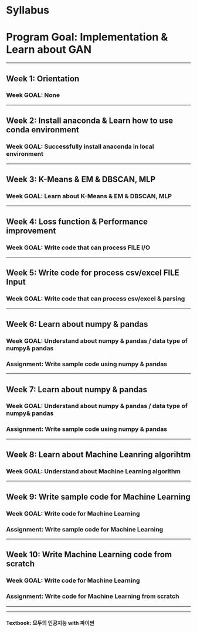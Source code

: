 # Syllabus
# Program Goal: Implementation & Learn about GAN
_______
## Week 1: Orientation
### Week GOAL: None
_______
## Week 2: Install anaconda \& Learn how to use conda environment
### Week GOAL: Successfully install anaconda in local environment
_______
## Week 3: K-Means \& EM \& DBSCAN, MLP
### Week GOAL: Learn about K-Means \& EM \& DBSCAN, MLP
_______
## Week 4: Loss function \& Performance improvement
### Week GOAL: Write code that can process FILE I/O
_______
## Week 5: Write code for process csv/excel FILE Input
### Week GOAL: Write code that can process csv/excel \& parsing
_______
## Week 6: Learn about numpy \& pandas
### Week GOAL: Understand about numpy \& pandas / data type of numpy\& pandas
### Assignment: Write sample code using numpy \& pandas
_______
## Week 7: Learn about numpy \& pandas
### Week GOAL: Understand about numpy \& pandas / data type of numpy\& pandas
### Assignment: Write sample code using numpy \& pandas
_______
## Week 8: Learn about Machine Leanring algorihtm
### Week GOAL: Understand about Machine Learning algorithm
_______
## Week 9: Write sample code for Machine Learning
### Week GOAL: Write code for Machine Learning
### Assignment: Write sample code for Machine Learning
_______
## Week 10: Write Machine Learning code from scratch
### Week GOAL: Write code for Machine Learning
### Assignment: Write code for Machine Learning from scratch
_______
_______
#### Textbook: 모두의 인공지능 with 파이썬